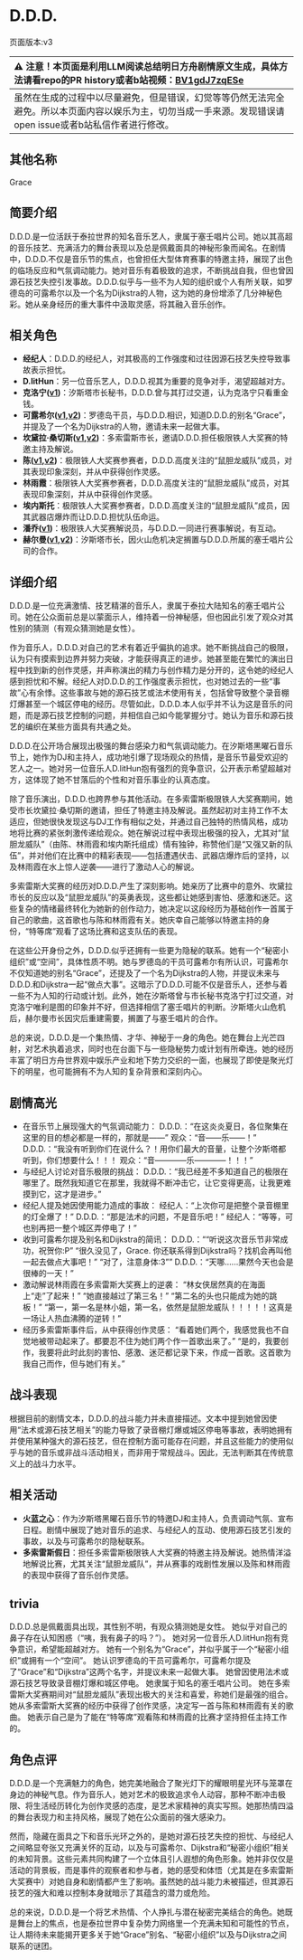 # D.D.D.
页面版本:v3
 

| :warning: 注意！本页面是利用LLM阅读总结明日方舟剧情原文生成，具体方法请看repo的PR history或者b站视频：[BV1gdJ7zqESe](https://www.bilibili.com/video/BV1gdJ7zqESe/)         |
|:----------------------------|
| 虽然在生成的过程中以尽量避免，但是错误，幻觉等等仍然无法完全避免。所以本页面内容以娱乐为主，切勿当成一手来源。发现错误请open issue或者b站私信作者进行修改。|



## 其他名称
Grace
## 简要介绍
D.D.D.是一位活跃于泰拉世界的知名音乐艺人，隶属于塞壬唱片公司。她以其高超的音乐技艺、充满活力的舞台表现以及总是佩戴面具的神秘形象而闻名。在剧情中，D.D.D.不仅是音乐节的焦点，也曾担任大型体育赛事的特邀主持，展现了出色的临场反应和气氛调动能力。她对音乐有着极致的追求，不断挑战自我，但也曾因源石技艺失控引发事故。D.D.D.似乎与一些不为人知的组织或个人有所关联，如罗德岛的可露希尔以及一个名为Dijkstra的人物，这为她的身份增添了几分神秘色彩。她从亲身经历的重大事件中汲取灵感，将其融入音乐创作。
## 相关角色
-   **经纪人**：D.D.D.的经纪人，对其极高的工作强度和过往因源石技艺失控导致事故表示担忧。
-   **D.litHun**：另一位音乐艺人，D.D.D.视其为重要的竞争对手，渴望超越对方。
-   **克洛宁([v1](../chars/extended_char_ke_luo_ning.md))**：汐斯塔市长秘书，D.D.D.曾与其打过交道，认为克洛宁只看重金钱。
-   **可露希尔([v1](../chars/extended_char_ke_lu_xi_er.md),[v2](extended_char_ke_lu_xi_er.md))**：罗德岛干员，与D.D.D.相识，知道D.D.D.的别名“Grace”，并提及了一个名为Dijkstra的人物，邀请未来一起做大事。
-   **坎黛拉·桑切斯([v1](../chars/extended_char_9efa34.md),[v2](extended_char_9efa34.md))**：多索雷斯市长，邀请D.D.D.担任极限铁人大奖赛的特邀主持及解说。
-   **陈([v1](../chars/char_010_chen.md),[v2](char_010_chen.md))**：极限铁人大奖赛参赛者，D.D.D.高度关注的“鼠胆龙威队”成员，对其表现印象深刻，并从中获得创作灵感。
-   **林雨霞**：极限铁人大奖赛参赛者，D.D.D.高度关注的“鼠胆龙威队”成员，对其表现印象深刻，并从中获得创作灵感。
-   **埃内斯托**：极限铁人大奖赛参赛者，D.D.D.高度关注的“鼠胆龙威队”成员，因其武器店爆炸而让D.D.D.担忧队伍命运。
-   **潘乔([v1](../chars/extended_char_pan_qiao.md))**：极限铁人大奖赛解说员，与D.D.D.一同进行赛事解说，有互动。
-   **赫尔曼([v1](../chars/extended_char_he_er_man.md),[v2](extended_char_he_er_man.md))**：汐斯塔市长，因火山危机决定搁置与D.D.D.所属的塞壬唱片公司的合作。
## 详细介绍
D.D.D.是一位充满激情、技艺精湛的音乐人，隶属于泰拉大陆知名的塞壬唱片公司。她在公众面前总是以蒙面示人，维持着一份神秘感，但也因此引发了观众对其性别的猜测（有观众猜测她是女性）。

作为音乐人，D.D.D.对自己的艺术有着近乎偏执的追求。她不断挑战自己的极限，认为只有摸索到边界并努力突破，才能获得真正的进步。她甚至能在繁忙的演出日程中找到新的创作灵感，并声称演出的精力与创作精力是分开的，这令她的经纪人感到担忧和不解。经纪人对D.D.D.的工作强度表示担忧，也对她过去的一些“事故”心有余悸。这些事故与她的源石技艺或法术使用有关，包括曾导致整个录音棚灯爆甚至一个城区停电的经历。尽管如此，D.D.D.本人似乎并不认为这是音乐的问题，而是源石技艺控制的问题，并相信自己如今能掌握分寸。她认为音乐和源石技艺的编织在某些方面具有共通之处。

D.D.D.在公开场合展现出极强的舞台感染力和气氛调动能力。在汐斯塔黑曜石音乐节上，她作为DJ和主持人，成功地引爆了现场观众的热情，是音乐节最受欢迎的艺人之一。她对另一位音乐人D.litHun抱有强烈的竞争意识，公开表示希望超越对方，这体现了她不甘落后的个性和对音乐事业的认真态度。

除了音乐演出，D.D.D.也跨界参与其他活动。在多索雷斯极限铁人大奖赛期间，她受市长坎黛拉·桑切斯的邀请，担任了特邀主持及解说。虽然起初对主持工作不太适应，但她很快发现这与DJ工作有相似之处，并通过自己独特的热情风格，成功地将比赛的紧张刺激传递给观众。她在解说过程中表现出极强的投入，尤其对“鼠胆龙威队”（由陈、林雨霞和埃内斯托组成）情有独钟，称赞他们是“又强又新的队伍”，并对他们在比赛中的精彩表现——包括遭遇伏击、武器店爆炸后的坚持，以及林雨霞在水上惊人逆袭——进行了激动人心的解说。

多索雷斯大奖赛的经历对D.D.D.产生了深刻影响。她亲历了比赛中的意外、坎黛拉市长的反应以及“鼠胆龙威队”的英勇表现，这些都让她感到害怕、感激和迷茫。这些复杂的情绪最终转化为她新的创作动力，她决定以这段经历为基础创作一首属于自己的歌曲，这首歌也与陈和林雨霞有关。她庆幸自己能够以特邀主持的身份，“特等席”观看了这场比赛和这支队伍的表现。

在这些公开身份之外，D.D.D.似乎还拥有一些更为隐秘的联系。她有一个“秘密小组织”或“空间”，具体性质不明。她与罗德岛的干员可露希尔有所认识，可露希尔不仅知道她的别名“Grace”，还提及了一个名为Dijkstra的人物，并提议未来与D.D.D.和Dijkstra一起“做点大事”。这暗示了D.D.D.可能不仅是音乐人，还参与着一些不为人知的行动或计划。此外，她在汐斯塔曾与市长秘书克洛宁打过交道，对克洛宁唯利是图的印象并不好，但选择相信了塞壬唱片的判断。汐斯塔火山危机后，赫尔曼市长因灾后重建需要，搁置了与塞壬唱片的合作。

总的来说，D.D.D.是一个集热情、才华、神秘于一身的角色。她在舞台上光芒四射，对艺术执着追求，同时也在台面下与一些隐秘势力或计划有所牵连。她的经历丰富了明日方舟世界观中娱乐产业和地下势力交织的一面，也展现了即使是聚光灯下的明星，也可能拥有不为人知的复杂背景和深刻内心。
## 剧情高光
*   在音乐节上展现强大的气氛调动能力：
    D.D.D.：“在这炎炎夏日，各位聚集在这里的目的想必都是一样的，那就是——”
    观众：“音——乐——！”
    D.D.D.：“我没有听到你们在说什么？！用你们最大的音量，让整个汐斯塔都听到，你们想要什么！！！
    观众：“音————乐————！！！”
*   与经纪人讨论对音乐极限的挑战：
    D.D.D.：“我已经差不多知道自己的极限在哪里了。既然我知道它在那里，我就得不断冲击它，让它变得更高，让我更难摸到它，这才是进步。”
*   经纪人提及她因使用能力造成的事故：
    经纪人：“上次你可是把整个录音棚里的灯全爆了！”
    D.D.D.：“那是法术的问题，不是音乐吧！”
    经纪人：“等等，可也别再把一整个城区弄停电了！”
*   收到可露希尔提及别名和Dijkstra的简讯：
    D.D.D.：““听说这次音乐节非常成功，祝贺你:P”
    “很久没见了，Grace. 你还联系得到Dijkstra吗？找机会再叫他一起去做点大事吧！”
    “对了，注意身体:3””
    D.D.D.：“天哪......果然今天也会是很棒的一天！”
*   激动解说林雨霞在多索雷斯大奖赛上的逆袭：
    “林女侠居然真的在海面上“走”了起来！”
    “她直接越过了第三名！”
    “第二名的头也只能成为她的跳板！”
    “第一，第一名是林小姐，第一名，依然是鼠胆龙威队！！！！！这真是一场让人热血沸腾的逆转！”
*   经历多索雷斯事件后，从中获得创作灵感：
    “看着她们两个，我感觉我也不自觉地被带动起来了。都要忍不住为她们两个作一首歌出来了。”
    “是的，我要创作，我要将此时此刻的害怕、感激、迷茫都记录下来，作成一首歌。这首歌为我自己而作，但与她们有关。”
## 战斗表现
根据目前的剧情文本，D.D.D.的战斗能力并未直接描述。文本中提到她曾因使用“法术或源石技艺相关”的能力导致了录音棚灯爆或城区停电等事故，表明她拥有并使用某种强大的源石技艺，但在控制方面可能存在问题，并且这些能力的使用似乎与她的音乐或非战斗活动相关，而非用于常规战斗。因此，无法判断其在传统意义上的战斗力水平。
## 相关活动
-   **火蓝之心**：作为汐斯塔黑曜石音乐节的特邀DJ和主持人，负责调动气氛、宣布日程。剧情中展现了她对音乐的追求、与经纪人的互动、使用源石技艺引发的事故，以及与可露希尔的隐秘联系。
-   **多索雷斯假日**：担任多索雷斯极限铁人大奖赛的特邀主持及解说。她热情洋溢地解说比赛，尤其关注“鼠胆龙威队”，并从赛事的戏剧性发展以及陈和林雨霞的表现中获得了音乐创作灵感。
## trivia
D.D.D.总是佩戴面具出现，其性别不明，有观众猜测她是女性。
她似乎对自己的鼻子存在认知困惑（“咦，我有鼻子的吗？”）。
她对另一位音乐人D.litHun抱有竞争意识，希望能超越对方。
她有一个别名为“Grace”，并似乎属于一个“秘密小组织”或拥有一个“空间”。
她认识罗德岛的干员可露希尔，可露希尔提及了“Grace”和“Dijkstra”这两个名字，并提议未来一起做大事。
她曾因使用法术或源石技艺导致录音棚灯爆和城区停电。
她隶属于知名的塞壬唱片公司。
她在多索雷斯大奖赛期间对“鼠胆龙威队”表现出极大的关注和喜爱，称她们是最强的组合。
她从多索雷斯大奖赛的经历中获得了创作灵感，决定写一首与陈和林雨霞有关的歌曲。
她表示自己是为了能在“特等席”观看陈和林雨霞的比赛才坚持担任主持工作的。
## 角色点评
D.D.D.是一个充满魅力的角色，她完美地融合了聚光灯下的耀眼明星光环与笼罩在身边的神秘气息。作为音乐人，她对艺术的极致追求令人动容，那种不断冲击极限、将生活经历转化为创作灵感的态度，是艺术家精神的真实写照。她那热情四溢的舞台表现力和主持风格，展现了她在公众面前的强大感染力。

然而，隐藏在面具之下和音乐光环之外的，是她对源石技艺失控的担忧、与经纪人之间略显夸张又充满关怀的互动，以及与可露希尔、Dijkstra和“秘密小组织”相关的未知背景。这些元素共同构建了一个立体且引人遐想的角色形象。她并非仅仅是活动的背景板，而是事件的观察者和参与者，她的感受和体悟（尤其是在多索雷斯大奖赛中）对她自身和剧情都产生了影响。虽然她的战斗能力未被描述，但其源石技艺的强大和难以控制本身就暗示了其蕴含的潜力或危险。

总的来说，D.D.D.是一个将艺术热情、个人挣扎与潜在秘密完美结合的角色。她既是舞台上的焦点，也是泰拉世界中复杂势力网络里一个充满未知和可能性的节点，让人期待未来能揭开更多关于她“Grace”别名、“秘密小组织”以及与Dijkstra之间联系的谜团。